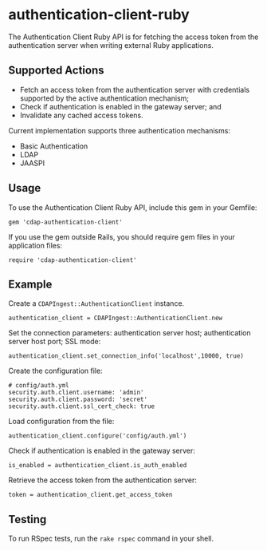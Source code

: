 authentication-client-ruby
==========================

The Authentication Client Ruby API is for fetching the access token from the authentication server when writing
external Ruby applications.

## Supported Actions

 - Fetch an access token from the authentication server with credentials supported by the active authentication mechanism;
 - Check if authentication is enabled in the gateway server; and
 - Invalidate any cached access tokens. 
 
 Current implementation supports three authentication mechanisms:
 - Basic Authentication
 - LDAP
 - JAASPI

## Usage

 To use the Authentication Client Ruby API, include this gem in your Gemfile:

 ```
 gem 'cdap-authentication-client'
 ```

 If you use the gem outside Rails, you should require gem files in your application files:

 ```
 require 'cdap-authentication-client'
 ```

## Example

 Create a ```CDAPIngest::AuthenticationClient``` instance.
 
 ```
 authentication_client = CDAPIngest::AuthenticationClient.new
 ```
 Set the connection parameters: authentication server host; authentication server host port; SSL mode:

 ```
 authentication_client.set_connection_info('localhost',10000, true)
 ```

 Create the configuration file:
 
 ```
 # config/auth.yml
 security.auth.client.username: 'admin'
 security.auth.client.password: 'secret'
 security.auth.client.ssl_cert_check: true
 ```  
 
 Load configuration from the file:
 
 ```
 authentication_client.configure('config/auth.yml')
 ```
 
 Check if authentication is enabled in the gateway server:
 
 ```
 is_enabled = authentication_client.is_auth_enabled
 ``` 
                      
 Retrieve the access token from the authentication server:
 
 ```
 token = authentication_client.get_access_token
 ```

## Testing

To run RSpec tests, run the ```rake rspec``` command in your shell.
